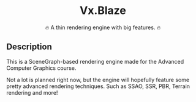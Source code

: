 <h1 align="center">Vx.Blaze</h1>
<p align="center">
🔥 A thin rendering engine with big features. 🔥
</p>

## Description

This is a SceneGraph-based rendering engine made for the Advanced Computer Graphics course.

Not a lot is planned right now, but the engine will hopefully feature some pretty advanced rendering techniques. 
Such as SSAO, SSR, PBR, Terrain rendering and more!
